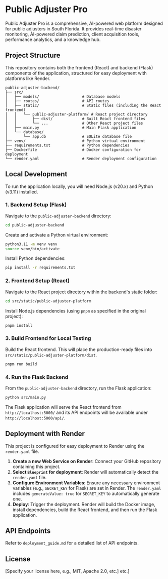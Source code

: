 # Public Adjuster Pro

Public Adjuster Pro is a comprehensive, AI-powered web platform designed for public adjusters in South Florida. It provides real-time disaster monitoring, AI-powered claim prediction, client acquisition tools, performance analytics, and a knowledge hub.

## Project Structure

This repository contains both the frontend (React) and backend (Flask) components of the application, structured for easy deployment with platforms like Render.

```
public-adjuster-backend/
├── src/
│   ├── models/                   # Database models
│   ├── routes/                   # API routes
│   ├── static/                   # Static files (including the React frontend)
│   │   └── public-adjuster-platform/ # React project directory
│   │       ├── dist/             # Built React frontend files
│   │       └── ...               # Other React project files
│   ├── main.py                   # Main Flask application
│   └── database/
│       └── app.db                # SQLite database file
├── venv/                         # Python virtual environment
├── requirements.txt              # Python dependencies
├── Dockerfile                    # Docker configuration for deployment
└── render.yaml                   # Render deployment configuration
```

## Local Development

To run the application locally, you will need Node.js (v20.x) and Python (v3.11) installed.

### 1. Backend Setup (Flask)

Navigate to the `public-adjuster-backend` directory:

```bash
cd public-adjuster-backend
```

Create and activate a Python virtual environment:

```bash
python3.11 -m venv venv
source venv/bin/activate
```

Install Python dependencies:

```bash
pip install -r requirements.txt
```

### 2. Frontend Setup (React)

Navigate to the React project directory within the backend's static folder:

```bash
cd src/static/public-adjuster-platform
```

Install Node.js dependencies (using `pnpm` as specified in the original project):

```bash
pnpm install
```

### 3. Build Frontend for Local Testing

Build the React frontend. This will place the production-ready files into `src/static/public-adjuster-platform/dist`.

```bash
pnpm run build
```

### 4. Run the Flask Backend

From the `public-adjuster-backend` directory, run the Flask application:

```bash
python src/main.py
```

The Flask application will serve the React frontend from `http://localhost:5000/` and its API endpoints will be available under `http://localhost:5000/api/`.

## Deployment with Render

This project is configured for easy deployment to Render using the `render.yaml` file.

1.  **Create a new Web Service on Render**: Connect your GitHub repository containing this project.
2.  **Select `Blueprint` for deployment**: Render will automatically detect the `render.yaml` file.
3.  **Configure Environment Variables**: Ensure any necessary environment variables (e.g., `SECRET_KEY` for Flask) are set in Render. The `render.yaml` includes `generateValue: true` for `SECRET_KEY` to automatically generate one.
4.  **Deploy**: Trigger the deployment. Render will build the Docker image, install dependencies, build the React frontend, and then run the Flask application.

## API Endpoints

Refer to `deployment_guide.md` for a detailed list of API endpoints.

## License

[Specify your license here, e.g., MIT, Apache 2.0, etc.]
etc.]


